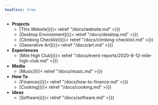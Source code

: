 ```yaml
---
headless: true
---
```


- **Projects**
  - [This Website]({{< relref "/docs/website.md" >}})
  - [Desktop Environment]({{< relref "/docs/desktop.md" >}})  
  - [Climbing Checklist]({{< relref "/docs/climbing-checklist.md" >}})
  - [Generative Art]({{< relref "/docs/art.md" >}})
- **Experiences**
  - [Mile High Club]({{< relref "/docs/event-reports/2020-8-12-mile-high-club.md" >}})
- **Media**
  - [Music]({{< relref "/docs/music.md" >}})
- **How To**
  - [Finances]({{< relref "/docs/how-to-finance.md" >}})
  - [Cooking]({{< relref "/docs/cooking.md" >}})
- **Ideas**
  - [Software]({{< relref "/docs/software.md" >}})

